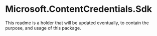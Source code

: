 # Microsoft.ContentCredentials.Sdk

This readme is a holder that will be updated eventually, to contain the purpose, and usage of this package.
